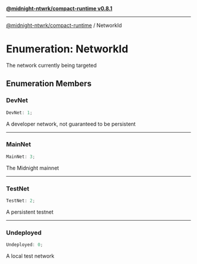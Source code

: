 [**@midnight-ntwrk/compact-runtime v0.8.1**](../README.md)

***

[@midnight-ntwrk/compact-runtime](../globals.md) / NetworkId

# Enumeration: NetworkId

The network currently being targeted

## Enumeration Members

### DevNet

```ts
DevNet: 1;
```

A developer network, not guaranteed to be persistent

***

### MainNet

```ts
MainNet: 3;
```

The Midnight mainnet

***

### TestNet

```ts
TestNet: 2;
```

A persistent testnet

***

### Undeployed

```ts
Undeployed: 0;
```

A local test network
